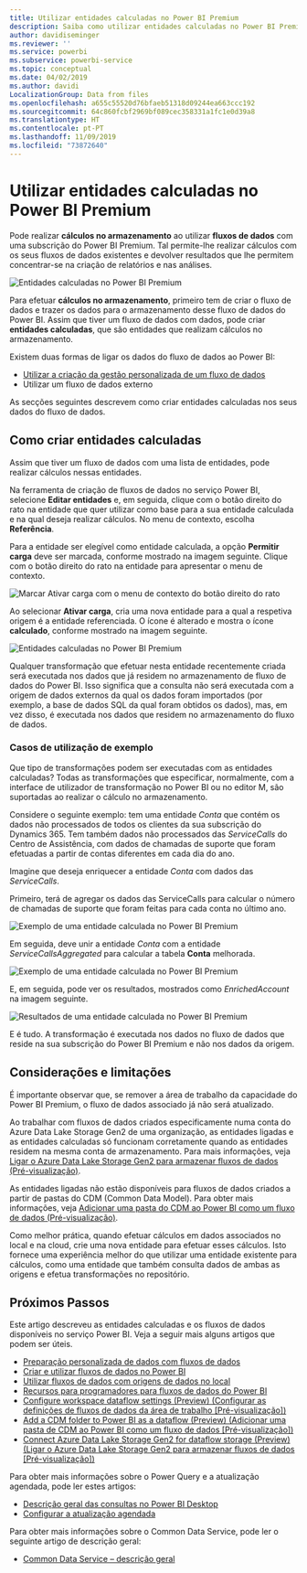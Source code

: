 ```yaml
---
title: Utilizar entidades calculadas no Power BI Premium
description: Saiba como utilizar entidades calculadas no Power BI Premium
author: davidiseminger
ms.reviewer: ''
ms.service: powerbi
ms.subservice: powerbi-service
ms.topic: conceptual
ms.date: 04/02/2019
ms.author: davidi
LocalizationGroup: Data from files
ms.openlocfilehash: a655c55520d76bfaeb51318d09244ea663ccc192
ms.sourcegitcommit: 64c860fcbf2969bf089cec358331a1fc1e0d39a8
ms.translationtype: HT
ms.contentlocale: pt-PT
ms.lasthandoff: 11/09/2019
ms.locfileid: "73872640"
---
```

# <a name="using-computed-entities-on-power-bi-premium"></a>Utilizar entidades calculadas no Power BI Premium

Pode realizar **cálculos no armazenamento** ao utilizar **fluxos de dados** com uma subscrição do Power BI Premium. Tal permite-lhe realizar cálculos com os seus fluxos de dados existentes e devolver resultados que lhe permitem concentrar-se na criação de relatórios e nas análises. 

![Entidades calculadas no Power BI Premium](media/service-dataflows-computed-entities-premium/computed-entities-premium_00.png)

Para efetuar **cálculos no armazenamento**, primeiro tem de criar o fluxo de dados e trazer os dados para o armazenamento desse fluxo de dados do Power BI. Assim que tiver um fluxo de dados com dados, pode criar **entidades calculadas**, que são entidades que realizam cálculos no armazenamento. 

Existem duas formas de ligar os dados do fluxo de dados ao Power BI:

* [Utilizar a criação da gestão personalizada de um fluxo de dados](service-dataflows-create-use.md)
* Utilizar um fluxo de dados externo

As secções seguintes descrevem como criar entidades calculadas nos seus dados do fluxo de dados.

## <a name="how-to-create-computed-entities"></a>Como criar entidades calculadas 

Assim que tiver um fluxo de dados com uma lista de entidades, pode realizar cálculos nessas entidades.

Na ferramenta de criação de fluxos de dados no serviço Power BI, selecione **Editar entidades** e, em seguida, clique com o botão direito do rato na entidade que quer utilizar como base para a sua entidade calculada e na qual deseja realizar cálculos. No menu de contexto, escolha **Referência**.

Para a entidade ser elegível como entidade calculada, a opção **Permitir carga** deve ser marcada, conforme mostrado na imagem seguinte. Clique com o botão direito do rato na entidade para apresentar o menu de contexto.

![Marcar Ativar carga com o menu de contexto do botão direito do rato](media/service-dataflows-computed-entities-premium/computed-entities-premium_01.png)

Ao selecionar **Ativar carga**, cria uma nova entidade para a qual a respetiva origem é a entidade referenciada. O ícone é alterado e mostra o ícone **calculado**, conforme mostrado na imagem seguinte.

![Entidades calculadas no Power BI Premium](media/service-dataflows-computed-entities-premium/computed-entities-premium_00.png)

Qualquer transformação que efetuar nesta entidade recentemente criada será executada nos dados que já residem no armazenamento de fluxo de dados do Power BI. Isso significa que a consulta não será executada com a origem de dados externos da qual os dados foram importados (por exemplo, a base de dados SQL da qual foram obtidos os dados), mas, em vez disso, é executada nos dados que residem no armazenamento do fluxo de dados.

### <a name="example-use-cases"></a>Casos de utilização de exemplo
Que tipo de transformações podem ser executadas com as entidades calculadas? Todas as transformações que especificar, normalmente, com a interface de utilizador de transformação no Power BI ou no editor M, são suportadas ao realizar o cálculo no armazenamento. 

Considere o seguinte exemplo: tem uma entidade *Conta* que contém os dados não processados de todos os clientes da sua subscrição do Dynamics 365. Tem também dados não processados das *ServiceCalls* do Centro de Assistência, com dados de chamadas de suporte que foram efetuadas a partir de contas diferentes em cada dia do ano.

Imagine que deseja enriquecer a entidade *Conta* com dados das *ServiceCalls*. 

Primeiro, terá de agregar os dados das ServiceCalls para calcular o número de chamadas de suporte que foram feitas para cada conta no último ano. 

![Exemplo de uma entidade calculada no Power BI Premium](media/service-dataflows-computed-entities-premium/computed-entities-premium_02.png)

Em seguida, deve unir a entidade *Conta* com a entidade *ServiceCallsAggregated* para calcular a tabela **Conta** melhorada.

![Exemplo de uma entidade calculada no Power BI Premium](media/service-dataflows-computed-entities-premium/computed-entities-premium_03.png)

E, em seguida, pode ver os resultados, mostrados como *EnrichedAccount* na imagem seguinte.

![Resultados de uma entidade calculada no Power BI Premium](media/service-dataflows-computed-entities-premium/computed-entities-premium_04.png)

E é tudo. A transformação é executada nos dados no fluxo de dados que reside na sua subscrição do Power BI Premium e não nos dados da origem.

## <a name="considerations-and-limitations"></a>Considerações e limitações

É importante observar que, se remover a área de trabalho da capacidade do Power BI Premium, o fluxo de dados associado já não será atualizado. 

Ao trabalhar com fluxos de dados criados especificamente numa conta do Azure Data Lake Storage Gen2 de uma organização, as entidades ligadas e as entidades calculadas só funcionam corretamente quando as entidades residem na mesma conta de armazenamento. Para mais informações, veja [Ligar o Azure Data Lake Storage Gen2 para armazenar fluxos de dados (Pré-visualização)](service-dataflows-connect-azure-data-lake-storage-gen2.md).

As entidades ligadas não estão disponíveis para fluxos de dados criados a partir de pastas do CDM (Common Data Model). Para obter mais informações, veja [Adicionar uma pasta do CDM ao Power BI como um fluxo de dados (Pré-visualização)](service-dataflows-add-cdm-folder.md).

Como melhor prática, quando efetuar cálculos em dados associados no local e na cloud, crie uma nova entidade para efetuar esses cálculos. Isto fornece uma experiência melhor do que utilizar uma entidade existente para cálculos, como uma entidade que também consulta dados de ambas as origens e efetua transformações no repositório.

## <a name="next-steps"></a>Próximos Passos

Este artigo descreveu as entidades calculadas e os fluxos de dados disponíveis no serviço Power BI. Veja a seguir mais alguns artigos que podem ser úteis.

* [Preparação personalizada de dados com fluxos de dados](service-dataflows-overview.md)
* [Criar e utilizar fluxos de dados no Power BI](service-dataflows-create-use.md)
* [Utilizar fluxos de dados com origens de dados no local](service-dataflows-on-premises-gateways.md)
* [Recursos para programadores para fluxos de dados do Power BI](service-dataflows-developer-resources.md)
* [Configure workspace dataflow settings (Preview) (Configurar as definições de fluxos de dados da área de trabalho [Pré-visualização])](service-dataflows-configure-workspace-storage-settings.md)
* [Add a CDM folder to Power BI as a dataflow (Preview) (Adicionar uma pasta de CDM ao Power BI como um fluxo de dados [Pré-visualização])](service-dataflows-add-cdm-folder.md)
* [Connect Azure Data Lake Storage Gen2 for dataflow storage (Preview) (Ligar o Azure Data Lake Storage Gen2 para armazenar fluxos de dados [Pré-visualização])](service-dataflows-connect-azure-data-lake-storage-gen2.md)

Para obter mais informações sobre o Power Query e a atualização agendada, pode ler estes artigos:
* [Descrição geral das consultas no Power BI Desktop](desktop-query-overview.md)
* [Configurar a atualização agendada](refresh-scheduled-refresh.md)

Para obter mais informações sobre o Common Data Service, pode ler o seguinte artigo de descrição geral:
* [Common Data Service – descrição geral](https://docs.microsoft.com/powerapps/common-data-model/overview)

